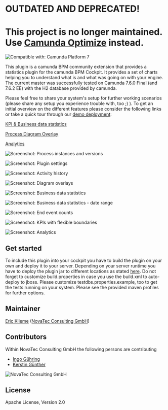 # OUTDATED AND DEPRECATED! 
# This project is no longer maintained. Use [Camunda Optimize](https://camunda.com/platform/optimize/) instead.

![Compatible with: Camunda Platform 7](https://img.shields.io/badge/Compatible%20with-Camunda%20Platform%207-26d07c)

This plugin is a camunda BPM community extension that provides a statistics plugin for the camunda BPM Cockpit.
It provides a set of charts helping you to understand what is and what was going on with your engine.
The current master was successfully tested on Camunda 7.6.0 Final (and 7.6.2 EE) with the H2 database provided by camunda.

Please feel free to share your system's setup for further working scenarios (please share any setup you experience trouble with, too ;) ).
To get an initial overview on the different features please consider the following links or take a quick tour through our [demo deployment](http://camunda-statistics-plugin.novatec.net):

[KPI & Business data statistics](http://blog.novatec-gmbh.de/kpi-functionality-camunda-cockpit-plugin/)

[Process Diagram Overlay](http://blog.novatec-gmbh.de/camunda-cockpit-plugin-part-3/)

[Analytics](http://blog.novatec-gmbh.de/camunda-cockpit-plugin-part-2/)


![Screenshot: Process instances and versions](screenshot_overlay_version_details.png)

![Screenshot: Plugin settings](screenshot_settings_modal.png)

![Screenshot: Activity history](screenshot_overlay_act_history.png)

![Screenshot: Diagram overlays](screenshot_overlay_mean.png)

![Screenshot: Business data statistics](screenshot_business_data_statistics.png)

![Screenshot: Business data statistics - date range](screenshot_business_data_statistics_daterangepicker.png)

![Screenshot: End event counts](screenshot_endevent_count.jpg)

![Screenshot: KPIs with flexible boundaries](screenshot_kpi_boundaries.jpg)

![Screenshot: Analytics](screenshot_analytics_tab_start.png)

## Get started

To include this plugin into your cockpit you have to build the plugin on your own and deploy it to your server.
Depending on your server runtime you have to deploy the plugin jar to different locations as stated [here](https://docs.camunda.org/manual/latest/examples/tutorials/develop-cockpit-plugin/#integration-into-cockpit). 
Do not forget to customize build.properties in case you use the build.xml to auto-deploy to jboss. Please customize testdbs.properties.example, too to get the tests running on your system. Please see the provided maven profiles for further options.

## Maintainer

[Eric Klieme](https://github.com/eklieme) ([NovaTec Consulting GmbH](http://www.novatec-gmbh.de/))

## Contributors

Within NovaTec Consulting GmbH the following persons are contributing

- [Ingo G&uuml;hring](http://blog.novatec-gmbh.de/camunda-cockpit-plugin-part-2/)
- [Kerstin G&uuml;nther](http://blog.novatec-gmbh.de/camunda-cockpit-plugin-part-3/)


![NovaTec Consulting GmbH](http://www.novatec-gmbh.de/fileadmin/styles/novatec_v5.5/images/header-logo.jpg)

## License

Apache License, Version 2.0
